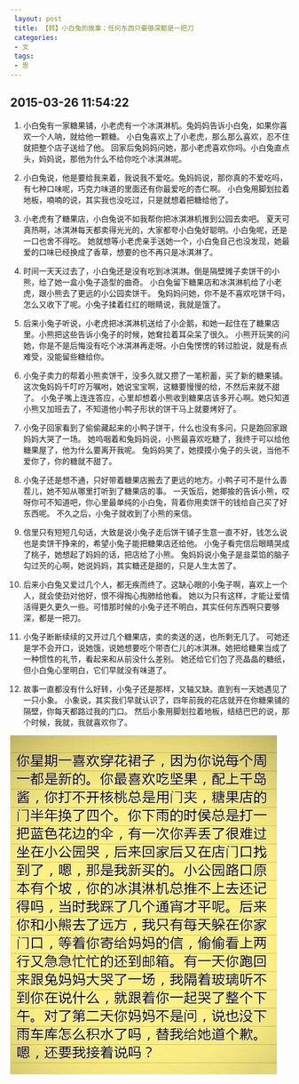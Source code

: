 ```yaml
---
 layout: post
 title: 【转】小白兔的故事：任何东西只要够深都是一把刀
 categories:
 - 文
 tags:
 - 思
---
```


## 2015-03-26 11:54:22

1. 小白兔有一家糖果铺，小老虎有一个冰淇淋机。兔妈妈告诉小白兔，如果你喜欢一个人呐，就给他一颗糖。
小白兔喜欢上了小老虎，那么那么喜欢，忍不住就把整个店子送给了他。
回家后兔妈妈问她，那小老虎喜欢你吗。小白兔直点头，妈妈说，那他为什么不给你吃个冰淇淋呢。

2. 小白兔说，他是要给我来着，我说我不爱吃。兔妈妈说，那你真的不爱吃吗，有七种口味呢，巧克力味道的里面还有你最爱吃的杏仁啊。
小白兔用脚划拉着地板，喃喃的说，其实我也没吃过，只是就想着把糖给他了。

3. 小老虎有了糖果店，小白兔说不如我帮你把冰淇淋机推到公园去卖吧。
夏天可真热啊，冰淇淋每天都卖得光光的，大家都夸小白兔好聪明。小白兔呢，还是一口也舍不得吃。
她就想等小老虎亲手送她一个，小白兔自己也没发现，她最爱的口味已经换成了香草，想要的也不再只是冰淇淋了。

4. 时间一天天过去了，小白兔还是没有吃到冰淇淋。倒是隔壁摊子卖饼干的小熊，给了她一盒小兔子造型的曲奇。
小白兔留下糖果店和冰淇淋机给了小老虎，跟小熊去了更远的小公园卖饼干。
兔妈妈问她，你不是不喜欢吃饼干吗，怎么又收下了呢。小兔子揉着红红的眼睛说，我就是饿了。

5. 后来小兔子听说，小老虎把冰淇淋机送给了小企鹅，和她一起住在了糖果店里。小熊把这些告诉小兔子的时候，她耷拉着耳朵呆了很久。
小熊开玩笑的问她，你是不是后悔没有吃个冰淇淋再走呀。小白兔愣愣的转过脸说，就是有点难受，没能留些糖给你。

6. 小兔子卖力的帮着小熊卖饼干，没多久就又攒了一笔积蓄，买了新的糖果铺。
这次兔妈妈千叮咛万嘱咐，她说宝宝啊，这糖要慢慢的给，不然后来就不甜了。
小兔子嘴上连连答应，心里却想着小熊收到糖果店该多开心啊。她只知道小熊又加班去了，不知道他小鸭子形状的饼干马上就要烤好了。

7. 小兔子回家看到了偷偷藏起来的小鸭子饼干，什么也没有多问，只是跑回家跟妈妈大哭了一场。
她呜咽着和兔妈妈说，小熊最喜欢吃糖了，我终于可以给他糖果屋了，他为什么要离开我呢。
兔妈妈笑了，她摸摸小兔子的头说，当他不爱你了，你的糖就不甜了。

8. 小兔子还是想不通，只好带着糖果店搬去了更远的地方。小鸭子可不是什么善茬儿，她不知从哪里打听到了糖果店的事。
一天饭后，她揶揄的告诉小熊，哎呀你可不知道吧，你心里最单纯的小白兔，背着你用卖饼干的钱给自己买了好东西呢。
不久之后，小兔子就收到了小熊的来信。

9. 信里只有短短几句话，大致是说小兔子走后饼干铺子生意一直不好，钱怎么说也是卖饼干挣来的，希望小兔子能把糖果店还给他。
小兔子看完信后眼睛哭成了桃子，她想起了妈妈的话，把店给了小熊。
兔妈妈说小兔子是韭菜馅的脑子勾过芡的心啊，她说妈妈，其实糖还是甜的，只是人生太苦了。

10. 后来小白兔又爱过几个人，都无疾而终了。这缺心眼的小兔子啊，喜欢上一个人，就会使劲对他好，恨不得掏心掏肺给他看。
她以为只有这样，才能让爱情活得更久更久一些。可惜那时候的小兔子还不明白，其实任何东西啊只要够深，都是一把刀。

11. 小兔子断断续续的又开过几个糖果店，卖的卖送的送，也所剩无几了。
可她还是学不会开口，说她饿，说她想要吃个带杏仁儿的冰淇淋。她把给糖果当成了一种惯性的礼节，看起来和从前没什么差别。
她还给它们包了亮晶晶的糖纸，但小白兔心里明白，它们早就没有味道了。

12. 故事一直都没有什么好转，小兔子还是那样，又轴又缺。直到有一天她遇见了一只小象。
小象说，其实我们早就认识了，四年前我的花店就开在你糖果铺的隔壁，你每天都路过我的门口。
然后小象用脚划拉着地板，结结巴巴的说，那个时候，我就，我就喜欢你了。

![](/pic/小白兔.jpg)

